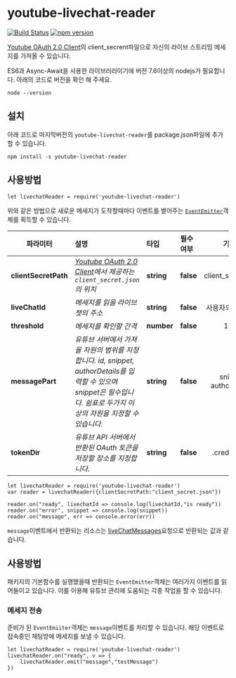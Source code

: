 # youtube-livechat-reader
[![Build Status](https://travis-ci.org/byongshintv/youtube-livechat-reader.svg?branch=master)](https://travis-ci.org/byongshintv/youtube-livechat-reader)
[![npm version](https://badge.fury.io/js/youtube-livechat-reader.svg)](https://badge.fury.io/js/youtube-livechat-reader)

[Youtube OAuth 2.0 Client](https://console.developers.google.com/apis/credentials)의 client_secrent파일으로 자신의 라이브 스트리밍 메세지를 가져올 수 있습니다.

ES6과 Async-Await을 사용한 라이브러리이기에 버전 7.6이상의 nodejs가 필요합니다. 아래의 코드로 버전을 확인 해 주세요.
```
node --version
```

## 설치
아래 코드로 마지막버전의 `youtube-livechat-reader`를 package.json파일에 추가할 수 있습니다.
```
npm install -s youtube-livechat-reader
```

## 사용방법
```
let livechatReader = require('youtube-livechat-reader')
```
위와 같은 방법으로 새로운 메세지가 도착할때마다 이벤트를 뱉어주는 [`EventEmitter`](https://nodejs.org/api/events.html)객체를 획득할 수 있습니다.


| 파라미터     |   설명     | 타입 | 필수여부 | 기본값 |
| --------     |:---------------| :-----| :-----| :-----:|
| **clientSecretPath** | *[Youtube OAuth 2.0 Client](https://console.developers.google.com/apis/credentials)에서 제공하는 `client_secret.json`의 위치* | **string** | **false** | client_secret.json 
| **liveChatId**     | *메세지를 읽을 라이브챗의 주소* | **string** | **false** | 사용자의 라이브챗
| **threshold** |  *메세지를 확인할 간격*  | **number** | **false** | 1000
| **messagePart** |  *유튜브 서버에서 가져올 자원의 범위를 지정합니다. id, snippet, authorDetails를 입력할 수 있으며 snippet은 필수입니다. 쉼표로 두가지 이상의 자원을 지정할 수 있습니다.*  | **string** | **false** | snippet, authorDetails
| **tokenDir** |  *유튜브 API 서버에서 반환된 OAuth 토큰을 저장할 장소를 지정합니다.*  | **string** | **false** | .credentials/


```
let livechatReader = require('youtube-livechat-reader')
var reader = livechatReader({clientSecretPath:"client_secret.json"})

reader.on("ready", livechatId => console.log(livechatId,"is ready"))
reader.on("error", snippet => console.log(snippet))
reader.on("message", err => console.error(err))
```

`message`이벤트에서 반환되는 리소스는 [liveChatMessages]('https://developers.google.com/youtube/v3/live/docs/liveChatMessages/list')요청으로 반환되는 값과 같습니다.


## 사용방법
패키지의 기본함수를 실행했을때 반환되는 `EventEmitter`객체는 여러가지 이벤트를 읽어들이고 있습니다. 이를 이용해 유튜브 관리에 도움되는 각종 작업을 할 수 있습니다.

### 메세지 전송
준비가 된 `EventEmiiter`객체는 `message`이벤트를 처리할 수 있습니다. 해당 이벤트로 접속중인 채팅방에 메세지를 보낼 수 있습니다.
```
let livechatReader = require('youtube-livechat-reader')
livechatReader.on("ready", v => {
    livechatReader.emit("message","testMessage")
})
```
